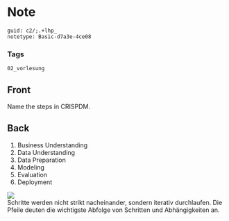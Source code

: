 # Note
```
guid: c2/;.+lhp_
notetype: Basic-d7a3e-4ce08
```

### Tags
```
02_vorlesung
```

## Front
Name the steps in CRISPDM.

## Back
<div>
  <div>
    <ol>
      <li>Business Understanding
      <li>Data Understanding
      <li>Data Preparation
      <li>Modeling
      <li>Evaluation
      <li>Deployment
    </ol>
    <div><img src="1024px-CRISP-DM_Process_Diagram.png"></div>
    <div>
      Schritte werden nicht strikt nacheinander, sondern iterativ
      durchlaufen. Die Pfeile deuten die wichtigste Abfolge von
      Schritten und Abhängigkeiten an.
    </div>
  </div>
</div>
